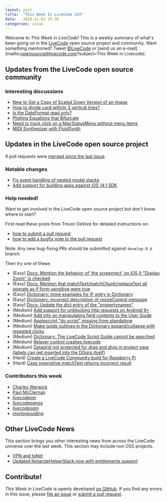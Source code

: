 ```yaml
---
layout: post
title:  "This Week In LiveCode 243"
date:   2020-11-02 15:30
categories: issue
---
```


Welcome to *This Week in LiveCode*!  This is a weekly summary of what's been
going on in the [LiveCode](https://livecode.com/) open source project and
community.  Want something mentioned?  Tweet
[@LiveCode](https://twitter.com/LiveCode) or
[send us an e-mail](mailto:opensource@livecode.com?subject=This Week in Livecode).

## Updates from the LiveCode open source community

<!--
### News & blog posts

- [October only: Get a Hacktoberfest t-shirt by contributing to LiveCode](https://hacktoberfest.digitalocean.com): Submit 4 pull requests and get a free Hacktoberfest T-shirt!
-->

### Interesting discussions

- [New to Get a Copy of Scaled Down Version of an Image](https://www.mail-archive.com/use-livecode@lists.runrev.com/msg109820.html)
- [How to divide card with/in 3 vertical lines?](https://www.mail-archive.com/use-livecode@lists.runrev.com/msg109826.html)
- [Is the DateFormat read only?](https://www.mail-archive.com/use-livecode@lists.runrev.com/msg109835.html)
- [Plotting Equations that Bifurcate](https://www.mail-archive.com/use-livecode@lists.runrev.com/msg109853.html)
- [Need to track click on a MacStatusMenu without menu items](https://www.mail-archive.com/use-livecode@lists.runrev.com/msg109875.html)
- [MIDI Synthesizer with FluidSynth](http://forums.livecode.com/viewtopic.php?t=34855&p=197760#p197760)

## Updates in the LiveCode open source project

9 pull requests were [merged since the last issue](https://github.com/search?q=org%3Alivecode+is%3Apublic+is%3Apr+is%3Amerged+merged%3A2020-10-26..2020-11-01&type=Issues).

<!---
### New LiveCode releases

- [Release 9.6.1](https://www.mail-archive.com/use-livecode@lists.runrev.com/msg109012.html)
--->

### Notable changes

- [Fix event handling of nested modal stacks](https://github.com/livecode/livecode/pull/7460)
- [Add support for building apps against iOS 14.1 SDK](https://github.com/livecode/livecode/pull/7459)


<!---
### Bug of the week

- [Bug 22928 - Loading audio file in iOS native player randomly causes app to freeze ](https://quality.livecode.com/show_bug.cgi?id=22928)

The reporter provided a helpful sample stack that allowed us to test and confirm the problem quickly.
--->

### Help needed!

Want to get involved in the LiveCode open source project but don't know where
to start?  

First read these posts from Trevor DeVore for detailed instructions on:

- [how to submit a pull request](https://www.mail-archive.com/use-livecode@lists.runrev.com/msg98530.html)
- [how to add a bugfix note to the pull request](https://www.mail-archive.com/use-livecode@lists.runrev.com/msg98611.html)

Note: Any new bug-fixing PRs should be submitted against `develop-9.6` branch

Then try one of these:

- (Easy) [Docs: Mention the behavior of 'the screenrect' on iOS if "Display Zoom" is checked](https://quality.livecode.com/show_bug.cgi?id=22949)
- (Easy) [Docs: Mention that matchText/matchChunk/replaceText all operate as if form-sensitive were true](https://quality.livecode.com/show_bug.cgi?id=15311)
- (Easy) [Dictionary: more examples for IF entry in Dictionary](https://quality.livecode.com/show_bug.cgi?id=22589)
- (Easy) [Dictionary: incorrect description of resizeControl message](https://quality.livecode.com/show_bug.cgi?id=17118)
- (Easy) [Docs: Update the dict entry of the "propertynames"](https://quality.livecode.com/show_bug.cgi?id=7375)
- (Medium) [Add support for unblocking http requests on Android 9+](http://quality.livecode.com/show_bug.cgi?id=22400)
- (Medium) [Add info on manipulating field contents to the User Guide](http://quality.livecode.com/show_bug.cgi?id=18990)
- (Medium) [Applescript "do script" missing from standalone](http://quality.livecode.com/show_bug.cgi?id=20993)
- (Medium) [Make guide outlines in the Dictionary expand/collapse with repeated clicks](http://quality.livecode.com/show_bug.cgi?id=18184)
- (Medium) [Dictionary: The LiveCode Script Guide cannot be searched](http://quality.livecode.com/show_bug.cgi?id=15957)
- (Medium) [Relayer control crashes livecode](https://quality.livecode.com/show_bug.cgi?id=21460)
- (Medium) [Datagrid not protected for drag and drop in project view (labels can get inserted into the DGgrp itself)](https://quality.livecode.com/show_bug.cgi?id=21750)
- (Hard) [Create a LiveCode Community build for Raspberry Pi](http://forums.livecode.com/viewtopic.php?f=76&t=27912)
- (Hard) [Case insensitive matchText returns incorrect result](https://quality.livecode.com/show_bug.cgi?id=15312)


### Contributors this week

- [Charles Warwick](https://github.com/techstrategies)
- [Paul McClernan](https://github.com/PaulMcClernan)
- *[livecodeian](https://github.com/livecodeian)*
- *[livecodepanos](https://github.com/livecodepanos)*
- *[livecodesam](https://github.com/livecodesam)*
- *[montegoulding](https://github.com/montegoulding)* 


## Other LiveCode News

This section brings you other interesting news from across the LiveCode universe over the last week. This section may include non OSS projects.

- [VPN and tsNet](https://www.mail-archive.com/use-livecode@lists.runrev.com/msg109814.html)
- [Updated NotarizeHelperStack now with entitlements support](https://www.mail-archive.com/use-livecode@lists.runrev.com/msg109882.html)

<!---
## Upcoming events

* [SoCal LiveCode Group Meeting: March 5, Pasadena](https://forums.livecode.com/viewtopic.php?f=50&t=33729)
--->

## Contribute!

*This Week in LiveCode* is openly developed
[on GitHub](https://github.com/livecode/this-week-in-livecode).
If you find any errors in this issue, please
[file an issue](https://github.com/livecode/this-week-in-livecode/issues) or
[submit a pull request](https://github.com/livecode/this-week-in-livecode/pulls).
